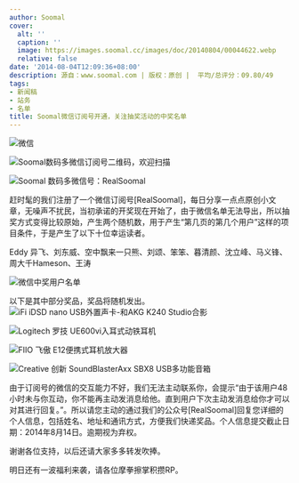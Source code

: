```yaml
---
author: Soomal
cover:
  alt: ''
  caption: ''
  image: https://images.soomal.cc/images/doc/20140804/00044622.webp
  relative: false
date: '2014-08-04T12:09:36+08:00'
description: 源自：www.soomal.com | 版权：原创 |  平均/总评分：09.80/49
tags:
- 新闻稿
- 站务
- 名单
title: Soomal微信订阅号开通，关注抽奖活动的中奖名单
---
```


![微信](https://images.soomal.cc/images/doc/20140721/00044302_01.webp)



![Soomal数码多微信订阅号二维码，欢迎扫描](https://images.soomal.cc/images/doc/20140720/00044273_01.webp)



![Soomal 数码多微信号：RealSoomal](https://images.soomal.cc/images/doc/20140721/00044303.webp)



赶时髦的我们注册了一个微信订阅号[RealSoomal]，每日分享一点点原创小文章，无噪声不扰民，当初承诺的开奖现在开始了，由于微信名单无法导出，所以抽奖方式变得比较原始，产生两个随机数，用于产生“第几页的第几个用户”这样的项目条件，于是产生了以下十位幸运读者。


Eddy 异飞、刘东威、空中飘来一只熊、刘颂、笨笨、暮清颜、沈立峰、马义锋、周大千Hameson、王涛

![微信中奖用户名单](https://images.soomal.cc/images/doc/20140804/00044621.webp)




以下是其中部分奖品，奖品将随机发出。
![iFi iDSD nano USB外置声卡-和AKG K240 Studio合影](https://images.soomal.cc/images/doc/20140415/00041672_01.webp)




![Logitech 罗技 UE600vi入耳式动铁耳机](https://images.soomal.cc/images/doc/20131112/00037254_01.webp)




![FIIO 飞傲 E12便携式耳机放大器](https://images.soomal.cc/images/doc/20131112/00037266_01.webp)




![Creative 创新 SoundBlasterAxx SBX8 USB多功能音箱](https://images.soomal.cc/images/doc/20130131/00027242_01.webp)




由于订阅号的微信的交互能力不好，我们无法主动联系你，会提示“由于该用户48小时未与你互动，你不能再主动发消息给他。直到用户下次主动发消息给你才可以对其进行回复。”。所以请您主动的通过我们的公众号[RealSoomal]回复您详细的个人信息，包括姓名、地址和通讯方式，方便我们快递奖品。个人信息提交截止日期：2014年8月14日。逾期视为弃权。

谢谢各位支持，以后还请大家多多转发吹捧。

明日还有一波福利来袭，请各位摩拳擦掌积攒RP。